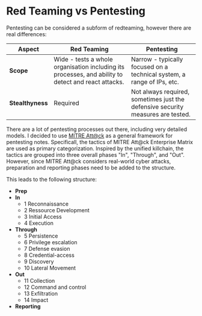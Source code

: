 # Red Teaming vs Pentesting
Pentesting can be considered a subform of redteaming, however there are real differences: 

| **Aspect**       | **Red Teaming**                                                                                     | **Pentesting**                                                                  |
| ---------------- | --------------------------------------------------------------------------------------------------- | ------------------------------------------------------------------------------- |
| **Scope**        | Wide - tests a whole organisation including its processes, and ability to detect and react attacks. | Narrow - typically focused on a technical system, a range of IPs, etc.          |
| **Stealthyness** | Required                                                                                            | Not always required, sometimes just the defensive security measures are tested. |

There are a lot of pentesting processes out there, including very detailed models.
I decided to use [MITRE Att@ck](https://attack.mitre.org/ ) as a general framework for pentesting notes. Specificall, the tactics of MITRE Att@ck Enterprise Matrix are used as primary categorization. Inspired by the unified killchain, the tactics are grouped into three overall phases "In", "Through", and "Out". However, since MITRE Att@ck considers real-world cyber attacks, preparation and reporting phases need to be added to the structure.

This leads to the following structure:
- **Prep**
- **In**
	- 1 Reconnaissance
	- 2 Ressource Development
	- 3 Initial Access
	- 4 Execution
- **Through**
	- 5 Persistence
	- 6 Privilege escalation
	- 7 Defense evasion
	- 8 Credential-access
	- 9 Discovery
	- 10 Lateral Movement
- **Out**
	- 11 Collection
	- 12 Command and control
	- 13 Exfiltration
	- 14 Impact
- **Reporting**


